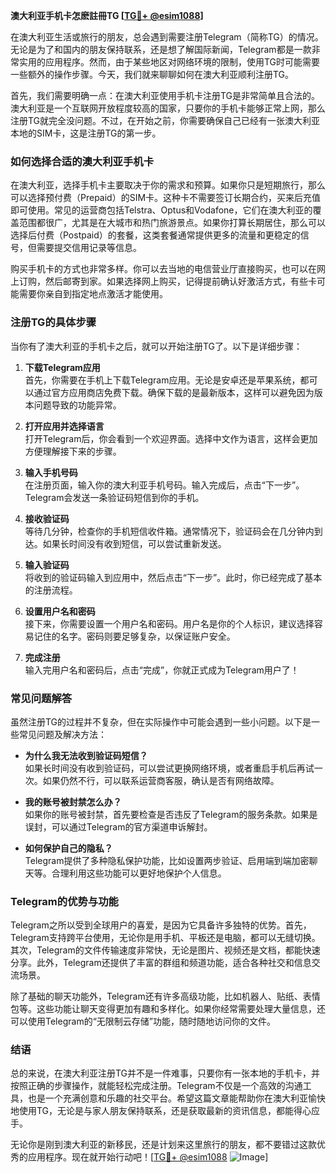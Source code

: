 **澳大利亚手机卡怎麽註冊TG [[TG💪+ @esim1088](https://t.me/s/esim1088)]**

在澳大利亚生活或旅行的朋友，总会遇到需要注册Telegram（简称TG）的情况。无论是为了和国内的朋友保持联系，还是想了解国际新闻，Telegram都是一款非常实用的应用程序。然而，由于某些地区对网络环境的限制，使用TG时可能需要一些额外的操作步骤。今天，我们就来聊聊如何在澳大利亚顺利注册TG。

首先，我们需要明确一点：在澳大利亚使用手机卡注册TG是非常简单且合法的。澳大利亚是一个互联网开放程度较高的国家，只要你的手机卡能够正常上网，那么注册TG就完全没问题。不过，在开始之前，你需要确保自己已经有一张澳大利亚本地的SIM卡，这是注册TG的第一步。

### 如何选择合适的澳大利亚手机卡

在澳大利亚，选择手机卡主要取决于你的需求和预算。如果你只是短期旅行，那么可以选择预付费（Prepaid）的SIM卡。这种卡不需要签订长期合约，买来后充值即可使用。常见的运营商包括Telstra、Optus和Vodafone，它们在澳大利亚的覆盖范围都很广，尤其是在大城市和热门旅游景点。如果你打算长期居住，那么可以选择后付费（Postpaid）的套餐，这类套餐通常提供更多的流量和更稳定的信号，但需要提交信用记录等信息。

购买手机卡的方式也非常多样。你可以去当地的电信营业厅直接购买，也可以在网上订购，然后邮寄到家。如果选择网上购买，记得提前确认好激活方式，有些卡可能需要你亲自到指定地点激活才能使用。

### 注册TG的具体步骤

当你有了澳大利亚的手机卡之后，就可以开始注册TG了。以下是详细步骤：

1. **下载Telegram应用**  
   首先，你需要在手机上下载Telegram应用。无论是安卓还是苹果系统，都可以通过官方应用商店免费下载。确保下载的是最新版本，这样可以避免因为版本问题导致的功能异常。

2. **打开应用并选择语言**  
   打开Telegram后，你会看到一个欢迎界面。选择中文作为语言，这样会更加方便理解接下来的步骤。

3. **输入手机号码**  
   在注册页面，输入你的澳大利亚手机号码。输入完成后，点击“下一步”。Telegram会发送一条验证码短信到你的手机。

4. **接收验证码**  
   等待几分钟，检查你的手机短信收件箱。通常情况下，验证码会在几分钟内到达。如果长时间没有收到短信，可以尝试重新发送。

5. **输入验证码**  
   将收到的验证码输入到应用中，然后点击“下一步”。此时，你已经完成了基本的注册流程。

6. **设置用户名和密码**  
   接下来，你需要设置一个用户名和密码。用户名是你的个人标识，建议选择容易记住的名字。密码则要足够复杂，以保证账户安全。

7. **完成注册**  
   输入完用户名和密码后，点击“完成”，你就正式成为Telegram用户了！

### 常见问题解答

虽然注册TG的过程并不复杂，但在实际操作中可能会遇到一些小问题。以下是一些常见问题及解决方法：

- **为什么我无法收到验证码短信？**  
  如果长时间没有收到验证码，可以尝试更换网络环境，或者重启手机后再试一次。如果仍然不行，可以联系运营商客服，确认是否有网络故障。

- **我的账号被封禁怎么办？**  
  如果你的账号被封禁，首先要检查是否违反了Telegram的服务条款。如果是误封，可以通过Telegram的官方渠道申诉解封。

- **如何保护自己的隐私？**  
  Telegram提供了多种隐私保护功能，比如设置两步验证、启用端到端加密聊天等。合理利用这些功能可以更好地保护个人信息。

### Telegram的优势与功能

Telegram之所以受到全球用户的喜爱，是因为它具备许多独特的优势。首先，Telegram支持跨平台使用，无论你是用手机、平板还是电脑，都可以无缝切换。其次，Telegram的文件传输速度非常快，无论是图片、视频还是文档，都能快速分享。此外，Telegram还提供了丰富的群组和频道功能，适合各种社交和信息交流场景。

除了基础的聊天功能外，Telegram还有许多高级功能，比如机器人、贴纸、表情包等。这些功能让聊天变得更加有趣和多样化。如果你经常需要处理大量信息，还可以使用Telegram的“无限制云存储”功能，随时随地访问你的文件。

### 结语

总的来说，在澳大利亚注册TG并不是一件难事，只要你有一张本地的手机卡，并按照正确的步骤操作，就能轻松完成注册。Telegram不仅是一个高效的沟通工具，也是一个充满创意和乐趣的社交平台。希望这篇文章能帮助你在澳大利亚愉快地使用TG，无论是与家人朋友保持联系，还是获取最新的资讯信息，都能得心应手。

无论你是刚到澳大利亚的新移民，还是计划来这里旅行的朋友，都不要错过这款优秀的应用程序。现在就开始行动吧！[[TG💪+ @esim1088](https://t.me/s/esim1088) ![Image](https://i.postimg.cc/4NQfJmqS/Snipaste-2025-05-13-00-14-12.png)]